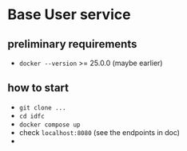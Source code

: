 # Base User service

## preliminary requirements

- `docker --version` >= 25.0.0 (maybe earlier)

## how to start

- `git clone ...`
- `cd idfc`
- `docker compose up`
- check `localhost:8080` (see the endpoints in doc)
- 